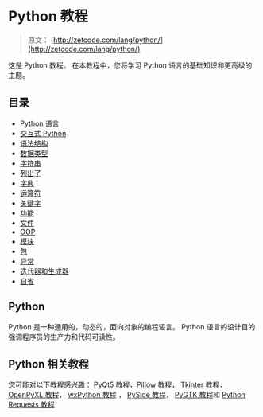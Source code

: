 # Python 教程

> 原文： [http://zetcode.com/lang/python/](http://zetcode.com/lang/python/)

这是 Python 教程。 在本教程中，您将学习 Python 语言的基础知识和更高级的主题。

## 目录



*   [Python 语言](python/)
*   [交互式 Python](interactivepython/)
*   [语法结构](lexicalstructure/)
*   [数据类型](datatypes/)
*   [字符串](strings/)
*   [列出了](lists/)
*   [字典](dictionaries/)
*   [运算符](operators/)
*   [关键字](keywords/)
*   [功能](functions/)
*   [文件](files/)
*   [OOP](oop/)
*   [模块](modules/)
*   [包](packages/)
*   [异常](exceptions/)
*   [迭代器和生成器](itergener/)
*   [自省](introspection/)



## Python

Python 是一种通用的，动态的，面向对象的编程语言。 Python 语言的设计目的强调程序员的生产力和代码可读性。

## Python 相关教程

您可能对以下教程感兴趣： [PyQt5 教程](/gui/pyqt5/)，[Pillow 教程](/python/pillow/)， [Tkinter 教程](/tkinter/)， [OpenPyXL 教程](/articles/openpyxl/)， [wxPython 教程](/wxpython/) ， [PySide 教程](/gui/pysidetutorial/)， [PyGTK 教程](/gui/pygtk/)和 [Python Requests 教程](/web/pythonrequests/)